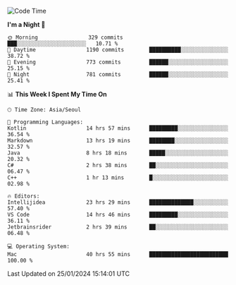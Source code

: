 <!--START_SECTION:waka-->
![Code Time](http://img.shields.io/badge/Code%20Time-227%20hrs%2040%20mins-blue)

**I'm a Night 🦉** 

```text
🌞 Morning                329 commits         ███░░░░░░░░░░░░░░░░░░░░░░   10.71 % 
🌆 Daytime                1190 commits        ██████████░░░░░░░░░░░░░░░   38.72 % 
🌃 Evening                773 commits         ██████░░░░░░░░░░░░░░░░░░░   25.15 % 
🌙 Night                  781 commits         ██████░░░░░░░░░░░░░░░░░░░   25.41 % 
```


📊 **This Week I Spent My Time On** 

```text
🕑︎ Time Zone: Asia/Seoul

💬 Programming Languages: 
Kotlin                   14 hrs 57 mins      █████████░░░░░░░░░░░░░░░░   36.54 % 
Markdown                 13 hrs 19 mins      ████████░░░░░░░░░░░░░░░░░   32.57 % 
Java                     8 hrs 18 mins       █████░░░░░░░░░░░░░░░░░░░░   20.32 % 
C#                       2 hrs 38 mins       ██░░░░░░░░░░░░░░░░░░░░░░░   06.47 % 
C++                      1 hr 13 mins        █░░░░░░░░░░░░░░░░░░░░░░░░   02.98 % 

🔥 Editors: 
Intellijidea             23 hrs 29 mins      ██████████████░░░░░░░░░░░   57.40 % 
VS Code                  14 hrs 46 mins      █████████░░░░░░░░░░░░░░░░   36.11 % 
Jetbrainsrider           2 hrs 39 mins       ██░░░░░░░░░░░░░░░░░░░░░░░   06.48 % 

💻 Operating System: 
Mac                      40 hrs 55 mins      █████████████████████████   100.00 % 
```


 Last Updated on 25/01/2024 15:14:01 UTC
<!--END_SECTION:waka-->

